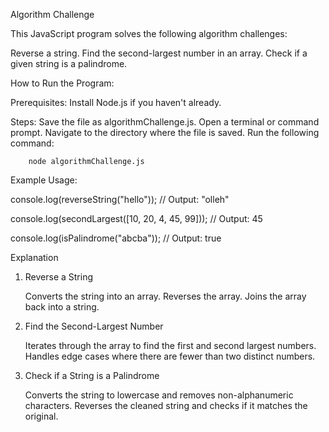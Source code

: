 Algorithm Challenge

This JavaScript program solves the following algorithm challenges:

Reverse a string.
Find the second-largest number in an array.
Check if a given string is a palindrome.


How to Run the Program:

Prerequisites:
  Install Node.js if you haven't already.
  
Steps:
  Save the file as algorithmChallenge.js.
  Open a terminal or command prompt.
  Navigate to the directory where the file is saved.
  Run the following command:
                
        node algorithmChallenge.js

Example Usage:

  console.log(reverseString("hello")); // Output: "olleh" 
  
  console.log(secondLargest([10, 20, 4, 45, 99])); // Output: 45
  
  console.log(isPalindrome("abcba")); // Output: true

Explanation

1. Reverse a String

    Converts the string into an array.
    Reverses the array.
    Joins the array back into a string.

2. Find the Second-Largest Number

    Iterates through the array to find the first and second largest numbers.
    Handles edge cases where there are fewer than two distinct numbers.

3. Check if a String is a Palindrome

    Converts the string to lowercase and removes non-alphanumeric characters.
    Reverses the cleaned string and checks if it matches the original.
